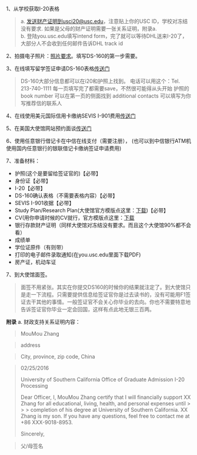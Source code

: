 1、从学校获取I-20表格

> a. 发送财产证明到usci20@usc.edu，注意贴上你的USC ID，学校对冻结没有要求. 如果是父母的财产证明需要一张关系证明，附录a.  
> b. 登陆you.usc.edu填写intend form，完了就可以等待DHL送来I-20了，大部分人不会收到任何邮件告诉DHL track id

2、拍摄电子照片：[照片要求](http://www.mcdvisa.com/html/News/Focus/201417/1417110H.html%20%E2%80%9C%E7%85%A7%E7%89%87%E8%A6%81%E6%B1%82%E2%80%9D)。填写DS-160的第一步需要。

3、在线填写留学签证申请DS-160表格[传送门](https://ceac.state.gov/genniv/)

> 	DS-160大部分信息都可以在i20和护照上找到。 	电话可以用这个：Tel. 213-740-1111
> 每一页填写完了都需要save，不然很可能得从头开始
> 护照的book number 可以在第一页的侧面找到
> additional contacts 可以填写为你写推荐信的联系人 
	
4、在线使用美元国际信用卡缴纳SEVIS I-901费用[传送门](https://www.fmjfee.com/i901fee/)

5、在美国大使馆网站预约面谈[传送门](http://ustraveldocs.com/cn_zh/index.html)

6、使用任意银行借记卡在中信在线支付（需要注册）， (也可以到中信银行ATM机使用国内任意银行的银联借记卡缴纳签证申请费用)

7、准备材料：

 - 护照(这个是要留给签证官的)【必带】
 - 身份证【必带】
 - I-20【必带】
 - DS-160确认表格（不需要表格内容）【必带】
 - SEVIS I-901收据【必带】
 - Study Plan/Research Plan(大使馆官方模版点这里：[下载](http://photos.state.gov/libraries/china/240500/pdf/Study%20Plan.doc))【必带】
 - CV(用你申请时候的CV就行，官方模版点这里：[下载](http://photos.state.gov/libraries/china/198266/suyu/Sample%20Resume.pdf)
 - 银行存款财产证明（同样大使馆对冻结没有要求。而且这个大使馆90%都不会看）
 - 成绩单
 - 学位证原件（有则带）
 - 打印的电子邮件录取通知(在you.usc.edu里面下载PDF)
 - 房产证，机动车证
 
 
7、到大使馆面签。
> 面签不用紧张。其实在你提交DS160的时候你的结果就注定了。到大使馆只是走一下流程。只需要提供信息给签证官你是过去读书的，没有可能用F1签证去干其他的事情。一般签证官不会关心你毕业的去向。你也不需要特意地告诉签证官你毕业一定会回国，这样有点此地无银三百两。

**附录**
a. 财政支持关系证明内容：
> MouMou Zhang

> address

> City, province, zip code, China

> 02/25/2016
> 
> 
> University of Southern California
> Office of Graduate Admission I-20 Processing
> 
> Dear Officer,
> I, MouMou Zhang certify that I will financially support XX Zhang for all educational, living, health, and personal expenses until > > > completion of his degree at University of Southern California. XX Zhang is my son.
> If you have any questions, feel free to contact me at +86 XXX-9018-8953.
> 
> Sincerely,

> 父/母签名

